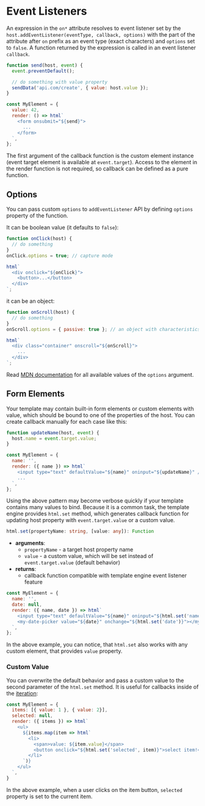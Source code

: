 # Event Listeners

An expression in the `on*` attribute resolves to event listener set by the `host.addEventListener(eventType, callback, options)` with the part of the attribute after `on` prefix as an event type (exact characters) and `options` set to `false`. A function returned by the expression is called in an event listener `callback`.

```javascript
function send(host, event) {
  event.preventDefault();

  // do something with value property
  sendData('api.com/create', { value: host.value });
}

const MyElement = {
  value: 42,
  render: () => html`
    <form onsubmit="${send}">
      ...
    </form>
  `,
};
```

The first argument of the callback function is the custom element instance (event target element is available at `event.target`). Access to the element in the render function is not required, so callback can be defined as a pure function.

## Options

You can pass custom `options` to `addEventListener` API by defining `options` property of the function.

It can be boolean value (it defaults to `false`):

```javascript
function onClick(host) {
  // do something
}
onClick.options = true; // capture mode

html`
  <div onclick="${onClick}">
    <button>...</button>
  </div>
`;
```

it can be an object:

```javascript
function onScroll(host) {
  // do something
}
onScroll.options = { passive: true }; // an object with characteristics

html`
  <div class="container" onscroll="${onScroll}">
    ...
  </div>
`;
```

Read [MDN documentation](https://developer.mozilla.org/docs/Web/API/EventTarget/addEventListener) for all available values of the `options` argument.

## Form Elements

Your template may contain built-in form elements or custom elements with value, which should be bound to one of the properties of the host. You can create callback manually for each case like this:

```javascript
function updateName(host, event) {
  host.name = event.target.value;
}

const MyElement = {
  name: '',
  render: ({ name }) => html`
    <input type="text" defaultValue="${name}" oninput="${updateName}" />
    ...
  `,
};
```

Using the above pattern may become verbose quickly if your template contains many values to bind. Because it is a common task, the template engine provides `html.set` method, which generates callback function for updating host property with `event.target.value` or a custom value.

```typescript
html.set(propertyName: string, [value: any]): Function
```

* **arguments**:
  * `propertyName` - a target host property name
  * `value` - a custom value, which will be set instead of `event.target.value` (default behavior)
* **returns**:
  * callback function compatible with template engine event listener feature

```javascript
const MyElement = {
  name: '',
  date: null,
  render: ({ name, date }) => html`
    <input type="text" defaultValue="${name}" oninput="${html.set('name')}" />
    <my-date-picker value="${date}" onchange="${html.set('date')}"></my-date-picker>
  `,
};
```

In the above example, you can notice, that `html.set` also works with any custom element, that provides `value` property.

### Custom Value

You can overwrite the default behavior and pass a custom value to the second parameter of the `html.set` method. It is useful for callbacks inside of the [iteration](./iteration.md):

```javascript
const MyElement = {
  items: [{ value: 1 }, { value: 2}],
  selected: null,
  render: ({ items }) => html`
    <ul>
      ${items.map(item => html`
        <li>
          <span>value: ${item.value}</span>
          <button onclick="${html.set('selected', item)}">select item!</button>
        </li>
      `)}
    </ul>
  `,
}
```

In the above example, when a user clicks on the item button, `selected` property is set to the current item.
